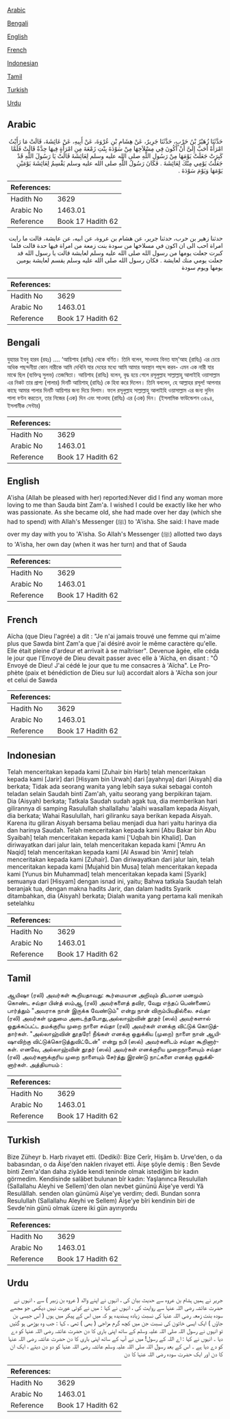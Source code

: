 [Arabic](#arabic)

[Bengali](#bengali)

[English](#english)

[French](#french)

[Indonesian](#indonesian)

[Tamil](#tamil)

[Turkish](#turkish)

[Urdu](#urdu)

## Arabic


<div dir="rtl" lang="ar" style={{fontSize:'larger',backgroundColor:'#f8f9fa',padding:20}}>
حَدَّثَنَا زُهَيْرُ بْنُ حَرْبٍ، حَدَّثَنَا جَرِيرٌ، عَنْ هِشَامِ بْنِ عُرْوَةَ، عَنْ أَبِيهِ، عَنْ عَائِشَةَ، قَالَتْ مَا رَأَيْتُ امْرَأَةً أَحَبَّ إِلَىَّ أَنْ أَكُونَ فِي مِسْلاَخِهَا مِنْ سَوْدَةَ بِنْتِ زَمْعَةَ مِنِ امْرَأَةٍ فِيهَا حِدَّةٌ قَالَتْ فَلَمَّا كَبِرَتْ جَعَلَتْ يَوْمَهَا مِنْ رَسُولِ اللَّهِ صلى الله عليه وسلم لِعَائِشَةَ قَالَتْ يَا رَسُولَ اللَّهِ قَدْ جَعَلْتُ يَوْمِي مِنْكَ لِعَائِشَةَ ‏.‏ فَكَانَ رَسُولُ اللَّهِ صلى الله عليه وسلم يَقْسِمُ لِعَائِشَةَ يَوْمَيْنِ يَوْمَهَا وَيَوْمَ سَوْدَةَ ‏.‏
</div>
<div style={{backgroundColor:'#f8f9fa',padding:20, marginBottom: 10}}><table> <thead> <tr> <th>References:</th> <th></th> </tr> </thead> <tbody><tr><td>Hadith No</td><td>3629</td></tr><tr><td>Arabic No</td><td>1463.01</td></tr><tr><td>Reference</td><td>Book 17 Hadith 62</td></tr></tbody></table></div>


<div dir="rtl" lang="ar" style={{fontSize:'larger',backgroundColor:'#f8f9fa',padding:20}}>
حدثنا زهير بن حرب، حدثنا جرير، عن هشام بن عروة، عن ابيه، عن عايشة، قالت ما رايت امراة احب الى ان اكون في مسلاخها من سودة بنت زمعة من امراة فيها حدة قالت فلما كبرت جعلت يومها من رسول الله صلى الله عليه وسلم لعايشة قالت يا رسول الله قد جعلت يومي منك لعايشة . فكان رسول الله صلى الله عليه وسلم يقسم لعايشة يومين يومها ويوم سودة
</div>
<div style={{backgroundColor:'#f8f9fa',padding:20, marginBottom: 10}}><table> <thead> <tr> <th>References:</th> <th></th> </tr> </thead> <tbody><tr><td>Hadith No</td><td>3629</td></tr><tr><td>Arabic No</td><td>1463.01</td></tr><tr><td>Reference</td><td>Book 17 Hadith 62</td></tr></tbody></table></div>

## Bengali


<div dir="ltr" lang="bn" style={{fontSize:'larger',backgroundColor:'#f8f9fa',padding:20}}>
যুহায়র ইবনু হারব (রহঃ) .... ‘আয়িশাহ (রাযিঃ) থেকে বর্ণিত। তিনি বলেন, সাওদাহ বিনত যাম্'আহ (রাযিঃ) এর চেয়ে অধিক পছন্দনীয়া কোন নারীকে আমি দেখিনি যার দেহের মধ্যে আমি আমার অবস্থান পছন্দ করব- এমন এক নারী যার মাঝে ছিল (ব্যক্তিত্ব সুলভ) তেজস্বিতা। আয়িশাহ (রাযিঃ) বলেন, বৃদ্ধ হয়ে গেলে রসূলুল্লাহ সাল্লাল্লাহু আলাইহি ওয়াসাল্লাম এর নিকট তার প্রাপ্য (পালার) দিনটি আয়িশাহ্ (রাযিঃ) কে হিবা করে দিলেন। তিনি বললেন, হে আল্লাহর রসূল! আপনার কাছে আমার পালার দিনটি আয়িশার জন্য দিয়ে দিলাম। ফলে রসূলুল্লাহ সাল্লাল্লাহু আলাইহি ওয়াসাল্লাম এর জন্য দুদিন পালা বণ্টন করতেন, তার নিজের (এক) দিন এবং সাওদাহ (রাযিঃ) এর (এক) দিন। (ইসলামিক ফাউন্ডেশন ৩৪৯৪, ইসলামীক সেন্টার)
</div>
<div style={{backgroundColor:'#f8f9fa',padding:20, marginBottom: 10}}><table> <thead> <tr> <th>References:</th> <th></th> </tr> </thead> <tbody><tr><td>Hadith No</td><td>3629</td></tr><tr><td>Arabic No</td><td>1463.01</td></tr><tr><td>Reference</td><td>Book 17 Hadith 62</td></tr></tbody></table></div>

## English


<div dir="ltr" lang="en" style={{fontSize:'larger',backgroundColor:'#f8f9fa',padding:20}}>
A'isha (Allah be pleased with her) reported:Never did I find any woman more loving to me than Sauda bint Zam'a. I wished I could be exactly like her who was passionate. As she became old, she had made over her day (which she had to spend) with Allah's Messenger (ﷺ) to 'A'isha. She said: I have made over my day with you to 'A'isha. So Allah's Messenger (ﷺ) allotted two days to 'A'isha, her own day (when it was her turn) and that of Sauda
</div>
<div style={{backgroundColor:'#f8f9fa',padding:20, marginBottom: 10}}><table> <thead> <tr> <th>References:</th> <th></th> </tr> </thead> <tbody><tr><td>Hadith No</td><td>3629</td></tr><tr><td>Arabic No</td><td>1463.01</td></tr><tr><td>Reference</td><td>Book 17 Hadith 62</td></tr></tbody></table></div>

## French


<div dir="ltr" lang="fr" style={{fontSize:'larger',backgroundColor:'#f8f9fa',padding:20}}>
Aïcha (que Dieu l'agrée) a dit : "Je n'ai jamais trouvé une femme qui m'aime plus que Sawda bint Zam'a que j'ai désiré avoir le même caractère qu'elle. Elle était pleine d'ardeur et arrivait à se maîtriser". Devenue âgée, elle céda le jour que l'Envoyé de Dieu devait passer avec elle à 'Aïcha, en disant : "Ô Envoyé de Dieu! J'ai cédé le jour que tu me consacres à 'Aïcha". Le Prophète (paix et bénédiction de Dieu sur lui) accordait alors à 'Aïcha son jour et celui de Sawda
</div>
<div style={{backgroundColor:'#f8f9fa',padding:20, marginBottom: 10}}><table> <thead> <tr> <th>References:</th> <th></th> </tr> </thead> <tbody><tr><td>Hadith No</td><td>3629</td></tr><tr><td>Arabic No</td><td>1463.01</td></tr><tr><td>Reference</td><td>Book 17 Hadith 62</td></tr></tbody></table></div>

## Indonesian


<div dir="ltr" lang="id" style={{fontSize:'larger',backgroundColor:'#f8f9fa',padding:20}}>
Telah menceritakan kepada kami [Zuhair bin Harb] telah menceritakan kepada kami [Jarir] dari [Hisyam bin Urwah] dari [ayahnya] dari [Aisyah] dia berkata; Tidak ada seorang wanita yang lebih saya sukai sebagai contoh teladan selain Saudah binti Zam'ah, yaitu seorang yang berpikiran tajam. Dia (Aisyah) berkata; Tatkala Saudah sudah agak tua, dia memberikan hari gilirannya di samping Rasulullah shallallahu 'alaihi wasallam kepada Aisyah, dia berkata; Wahai Rasulullah, hari giliranku saya berikan kepada Aisyah. Karena itu giliran Aisyah bersama beliau menjadi dua hari yaitu harinya dia dan harinya Saudah. Telah menceritakan kepada kami [Abu Bakar bin Abu Syaibah] telah menceritakan kepada kami ['Uqbah bin Khalid]. Dan diriwayatkan dari jalur lain, telah menceritakan kepada kami ['Amru An Naqid] telah menceritakan kepada kami [Al Aswad bin 'Amir] telah menceritakan kepada kami [Zuhair]. Dan diriwayatkan dari jalur lain, telah menceritakan kepada kami [Mujahid bin Musa] telah menceritakan kepada kami [Yunus bin Muhammad] telah menceritakan kepada kami [Syarik] semuanya dari [Hisyam] dengan isnad ini, yaitu; Bahwa tatkala Saudah telah beranjak tua, dengan makna hadits Jarir, dan dalam hadits Syarik ditambahkan, dia (Aisyah) berkata; Dialah wanita yang pertama kali menikah setelahku
</div>
<div style={{backgroundColor:'#f8f9fa',padding:20, marginBottom: 10}}><table> <thead> <tr> <th>References:</th> <th></th> </tr> </thead> <tbody><tr><td>Hadith No</td><td>3629</td></tr><tr><td>Arabic No</td><td>1463.01</td></tr><tr><td>Reference</td><td>Book 17 Hadith 62</td></tr></tbody></table></div>

## Tamil


<div dir="ltr" lang="ta" style={{fontSize:'larger',backgroundColor:'#f8f9fa',padding:20}}>
ஆயிஷா (ரலி) அவர்கள் கூறியதாவது: கூர்மையான அறிவும் திடமான மனமும் கொண்ட சவ்தா பின்த் ஸம்ஆ (ரலி) அவர்களைத் தவிர, வேறு எந்தப் பெண்ணைப் பார்த்தும் "அவராக நான் இருக்க வேண்டும்" என்று நான் விரும்பியதில்லை. சவ்தா (ரலி) அவர்கள் முதுமை அடைந்தபோது,அல்லாஹ்வின் தூதர் (ஸல்) அவர்களால் ஒதுக்கப்பட்ட தமக்குரிய முறை நாளை சவ்தா (ரலி) அவர்கள் எனக்கு விட்டுக் கொடுத்தார்கள். "அல்லாஹ்வின் தூதரே! நீங்கள் எனக்கு ஒதுக்கிய (முறை) நாளை நான் ஆயிஷாவிற்கு விட்டுக்கொடுத்துவிட்டேன்" என்று நபி (ஸல்) அவர்களிடம் சவ்தா கூறினார்கள். எனவே, அல்லாஹ்வின் தூதர் (ஸல்) அவர்கள் எனக்குரிய முறைநாளையும் சவ்தா (ரலி) அவர்களுக்குரிய முறை நாளையும் சேர்த்து இரண்டு நாட்களை எனக்கு ஒதுக்கினார்கள். அத்தியாயம் :
</div>
<div style={{backgroundColor:'#f8f9fa',padding:20, marginBottom: 10}}><table> <thead> <tr> <th>References:</th> <th></th> </tr> </thead> <tbody><tr><td>Hadith No</td><td>3629</td></tr><tr><td>Arabic No</td><td>1463.01</td></tr><tr><td>Reference</td><td>Book 17 Hadith 62</td></tr></tbody></table></div>

## Turkish


<div dir="ltr" lang="tr" style={{fontSize:'larger',backgroundColor:'#f8f9fa',padding:20}}>
Bize Züheyr b. Harb rivayet etti. (Dediki): Bize Cerîr, Hişâm b. Urve'den, o da babasından, o da Âişe'den naklen rivayet etti. Âişe şöyle demiş : Ben Sevde binti Zem'a'dan daha ziyâde kendi teninde olmak istediğim bir kadın görmedim. Kendisinde salâbet bulunan bîr kadın: Yaşlanınca Resulullah (Sallallahu Aleyhi ve Sellem)'den olan nevbet gününü Âişe'ye verdi Yâ Resulâllah. senden olan günümü Aişe'ye verdim; dedi. Bundan sonra Resulullah (Sallallahu Aleyhi ve Sellem) Âişe'ye bîri kendinin biri de Sevde'nin günü olmak üzere iki gün ayırıyordu
</div>
<div style={{backgroundColor:'#f8f9fa',padding:20, marginBottom: 10}}><table> <thead> <tr> <th>References:</th> <th></th> </tr> </thead> <tbody><tr><td>Hadith No</td><td>3629</td></tr><tr><td>Arabic No</td><td>1463.01</td></tr><tr><td>Reference</td><td>Book 17 Hadith 62</td></tr></tbody></table></div>

## Urdu


<div dir="rtl" lang="ur" style={{fontSize:'larger',backgroundColor:'#f8f9fa',padding:20}}>
جریر نے ہمیں ہشام بن عروہ سے حدیث بیان کی ، انہوں نے اپنے والد ( عروہ بن زبیر ) سے ، انہوں نے حضرت عائشہ رضی اللہ عنہا سے روایت کی ، انہوں نے کہا : میں نے کوئی عورت نہیں دیکھی جو مجھے سودہ بنت زمعہ رضی اللہ عنہا کی نسبت زیادہ پسندیدہ ہو کہ میں اس کے پیکر میں ہوں ( اس جیسی بن جاؤں ) ایک ایسی خاتون کی نسبت جن میں کچھ گرم مزاجی ( بھی ) تھی ، کہا : جب وہ بوڑھی ہو گئیں تو انہوں نے رسول اللہ صلی اللہ علیہ وسلم کے ساتھ اپنی باری کا دن حضرت عائشہ رضی اللہ عنہا کو دے دیا ۔ انہوں نے کہا : اے اللہ کے رسول! میں نے آپ کے ساتھ اپنی باری کا دن حضرت عائشہ رضی اللہ عنہا کو دے دیا ہے ۔ اس کے بعد رسول اللہ صلی اللہ علیہ وسلم عائشہ رضی اللہ عنہا کو دو دن دیتے ، ایک ان کا دن اور ایک حضرت سودہ رضی اللہ عنہا کا دن
</div>
<div style={{backgroundColor:'#f8f9fa',padding:20, marginBottom: 10}}><table> <thead> <tr> <th>References:</th> <th></th> </tr> </thead> <tbody><tr><td>Hadith No</td><td>3629</td></tr><tr><td>Arabic No</td><td>1463.01</td></tr><tr><td>Reference</td><td>Book 17 Hadith 62</td></tr></tbody></table></div>
